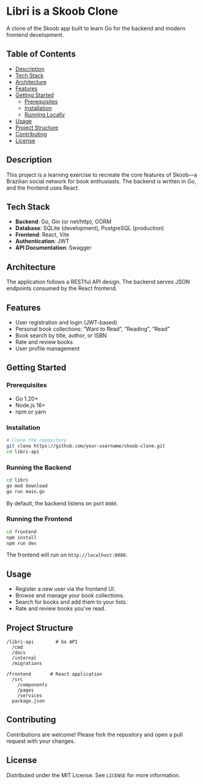 # Libri is a Skoob Clone

A clone of the Skoob app built to learn Go for the backend and modern frontend development.

## Table of Contents

- [Description](#description)
- [Tech Stack](#tech-stack)
- [Architecture](#architecture)
- [Features](#features)
- [Getting Started](#getting-started)
  - [Prerequisites](#prerequisites)
  - [Installation](#installation)
  - [Running Locally](#running-locally)
- [Usage](#usage)
- [Project Structure](#project-structure)
- [Contributing](#contributing)
- [License](#license)

## Description

This project is a learning exercise to recreate the core features of Skoob—a Brazilian social network for book enthusiasts. The backend is written in Go, and the frontend uses React.

## Tech Stack

- **Backend**: Go, Gin (or net/http), GORM
- **Database**: SQLite (development), PostgreSQL (production)
- **Frontend**: React, Vite
- **Authentication**: JWT
- **API Documentation**: Swagger

## Architecture

The application follows a RESTful API design. The backend serves JSON endpoints consumed by the React frontend.

## Features

- User registration and login (JWT-based)
- Personal book collections: “Want to Read”, “Reading”, “Read”
- Book search by title, author, or ISBN
- Rate and review books
- User profile management

## Getting Started

### Prerequisites

- Go 1.20+
- Node.js 16+
- npm or yarn

### Installation

```bash
# Clone the repository
git clone https://github.com/your-username/skoob-clone.git
cd libri-api
```

### Running the Backend

```bash
cd libri
go mod download
go run main.go
```

By default, the backend listens on port `8080`.

### Running the Frontend

```bash
cd frontend
npm install
npm run dev
```

The frontend will run on `http://localhost:8080`.

## Usage

- Register a new user via the frontend UI.
- Browse and manage your book collections.
- Search for books and add them to your lists.
- Rate and review books you’ve read.

## Project Structure

```
/libri-api        # Go API
  /cmd
  /docs
  /internal
  /migrations

/frontend       # React application
  /src
    /components
    /pages
    /services
  package.json
```

## Contributing

Contributions are welcome! Please fork the repository and open a pull request with your changes.

## License

Distributed under the MIT License. See `LICENSE` for more information.
